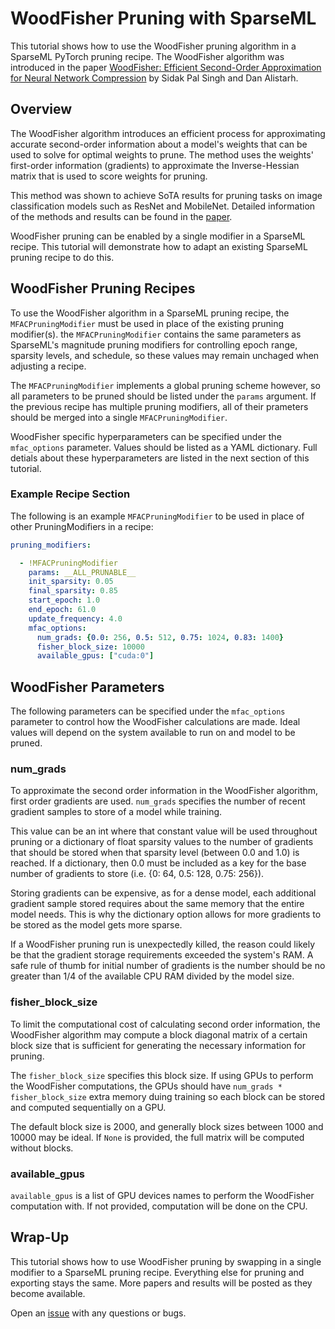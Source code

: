 <!--
Copyright (c) 2021 - present / Neuralmagic, Inc. All Rights Reserved.

Licensed under the Apache License, Version 2.0 (the "License");
you may not use this file except in compliance with the License.
You may obtain a copy of the License at

   http://www.apache.org/licenses/LICENSE-2.0

Unless required by applicable law or agreed to in writing,
software distributed under the License is distributed on an "AS IS" BASIS,
WITHOUT WARRANTIES OR CONDITIONS OF ANY KIND, either express or implied.
See the License for the specific language governing permissions and
limitations under the License.
-->

# WoodFisher Pruning with SparseML

This tutorial shows how to use the WoodFisher pruning algorithm in a SparseML PyTorch
pruning recipe. The WoodFisher algorithm was introduced in the paper 
[WoodFisher: Efficient Second-Order Approximation for Neural Network Compression](https://arxiv.org/pdf/2004.14340.pdf)
by Sidak Pal Singh and Dan Alistarh.

## Overview
The WoodFisher algorithm introduces an efficient process for approximating accurate
second-order information about a model's weights that can be used to solve for optimal
weights to prune.  The method uses the weights' first-order information
(gradients) to approximate the Inverse-Hessian matrix that is used to score weights
for pruning.

This method was shown to achieve SoTA results for pruning tasks on
image classification models such as ResNet and MobileNet. Detailed information of the
methods and results can be found in the [paper](https://arxiv.org/pdf/2004.14340.pdf).

WoodFisher pruning can be enabled by a single modifier in a SparseML recipe. This tutorial
will demonstrate how to adapt an existing SparseML pruning recipe to do this.

## WoodFisher Pruning Recipes
To use the WoodFisher algorithm in a SparseML pruning recipe, the `MFACPruningModifier`
must be used in place of the existing pruning modifier(s).  the `MFACPruningModifier`
contains the same parameters as SparseML's magnitude pruning modifiers for controlling
epoch range, sparsity levels, and schedule, so these values may remain
unchaged when adjusting a recipe.

The `MFACPruningModifier` implements a global pruning scheme however, so all
parameters to be pruned should be listed under the `params` argument. If the previous
recipe has multiple pruning modifiers, all of their prameters should be merged into a
single `MFACPruningModifier`.

WoodFisher specific hyperparameters can be specified under the `mfac_options` parameter.
Values should be listed as a YAML dictionary.  Full detials about these hyperparameters
are listed in the next section of this tutorial.

### Example Recipe Section

The following is an example `MFACPruningModifier` to be used in place of other
PruningModifiers in a recipe:

```yaml
pruning_modifiers:

  - !MFACPruningModifier
    params: __ALL_PRUNABLE__
    init_sparsity: 0.05
    final_sparsity: 0.85
    start_epoch: 1.0
    end_epoch: 61.0
    update_frequency: 4.0
    mfac_options:
      num_grads: {0.0: 256, 0.5: 512, 0.75: 1024, 0.83: 1400}
      fisher_block_size: 10000
      available_gpus: ["cuda:0"]
```

## WoodFisher Parameters
The following parameters can be specified under the `mfac_options` parameter to control
how the WoodFisher calculations are made. Ideal values will depend on the system
available to run on and model to be pruned.

### num_grads
To approximate the second order information in the WoodFisher algorithm, first order
gradients are used. `num_grads` specifies the number of recent gradient samples to store
of a model while training.

This value can be an int where that constant value will be used throughout pruning or a
dictionary of float sparsity values to the number of gradients that should be
stored when that sparsity level (between 0.0 and 1.0) is reached. If a
dictionary, then 0.0 must be included as a key for the base number of gradients
to store (i.e. {0: 64, 0.5: 128, 0.75: 256}).

Storing gradients can be expensive, as for a dense model, each additional gradient
sample stored requires about the same memory that the entire model needs. This is why
the dictionary option allows for more gradients to be stored as the model gets more
sparse.

If a WoodFisher pruning run is unexpectedly killed, the reason could likely be that
the gradient storage requirements exceeded the system's RAM. A safe rule of thumb for
initial number of gradients is the number should be no greater than 1/4 of the
available CPU RAM divided by the model size.


### fisher_block_size
To limit the computational cost of calculating second order information, the WoodFisher
algorithm may compute a block diagonal matrix of a certain block size that is
sufficient for generating the necessary information for pruning.

The `fisher_block_size` specifies this block size.  If using GPUs to perform the
WoodFisher computations, the GPUs should have `num_grads * fisher_block_size` extra
memory duing training so each block can be stored and computed sequentially on a GPU.

The default block size is 2000, and generally block sizes between 1000 and 10000 may be
ideal. If `None` is provided, the full matrix will be computed without blocks.


### available_gpus
`available_gpus` is a list of GPU devices names to perform the WoodFisher computation
with. If not provided, computation will be done on the CPU.


## Wrap-Up
This tutorial shows how to use WoodFisher pruning by swapping in a single modifier
to a SparseML pruning recipe. Everything else for pruning and exporting stays the same.
More papers and results will be posted as they become available.

Open an
[issue](https://github.com/neuralmagic/sparseml/issues) with any questions or bugs.